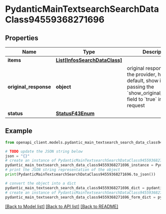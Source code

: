 # PydanticMainTextsearchSearchDataClass94559368271696


## Properties

Name | Type | Description | Notes
------------ | ------------- | ------------- | -------------
**items** | [**List[InfosSearchDataClass]**](InfosSearchDataClass.md) |  | [optional] 
**original_response** | **object** | original response sent by the provider, hidden by default, show it by passing the &#x60;show_original_response&#x60; field to &#x60;true&#x60; in your request | [optional] 
**status** | [**StatusF43Enum**](StatusF43Enum.md) |  | 

## Example

```python
from openapi_client.models.pydantic_main_textsearch_search_data_class94559368271696 import PydanticMainTextsearchSearchDataClass94559368271696

# TODO update the JSON string below
json = "{}"
# create an instance of PydanticMainTextsearchSearchDataClass94559368271696 from a JSON string
pydantic_main_textsearch_search_data_class94559368271696_instance = PydanticMainTextsearchSearchDataClass94559368271696.from_json(json)
# print the JSON string representation of the object
print(PydanticMainTextsearchSearchDataClass94559368271696.to_json())

# convert the object into a dict
pydantic_main_textsearch_search_data_class94559368271696_dict = pydantic_main_textsearch_search_data_class94559368271696_instance.to_dict()
# create an instance of PydanticMainTextsearchSearchDataClass94559368271696 from a dict
pydantic_main_textsearch_search_data_class94559368271696_form_dict = pydantic_main_textsearch_search_data_class94559368271696.from_dict(pydantic_main_textsearch_search_data_class94559368271696_dict)
```
[[Back to Model list]](../README.md#documentation-for-models) [[Back to API list]](../README.md#documentation-for-api-endpoints) [[Back to README]](../README.md)


